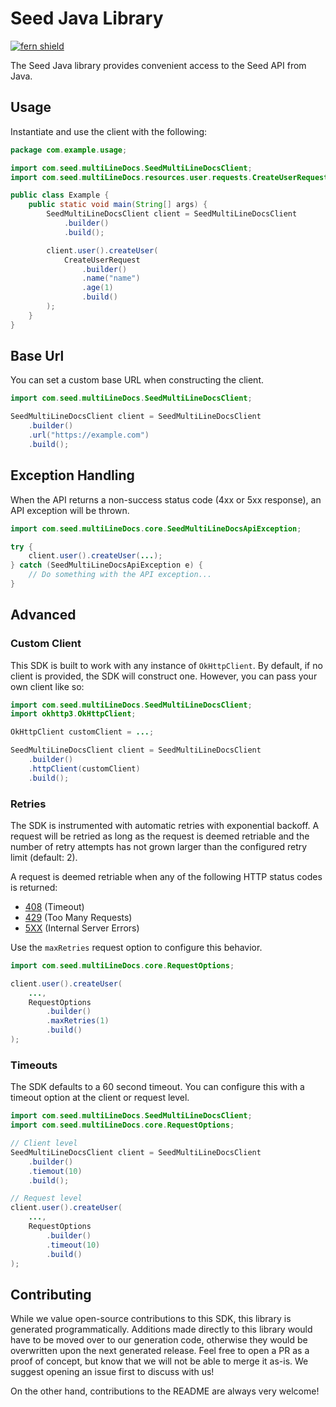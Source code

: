 # Seed Java Library

[![fern shield](https://img.shields.io/badge/%F0%9F%8C%BF-Built%20with%20Fern-brightgreen)](https://buildwithfern.com?utm_source=github&utm_medium=github&utm_campaign=readme&utm_source=Seed%2FJava)

The Seed Java library provides convenient access to the Seed API from Java.

## Usage

Instantiate and use the client with the following:

```java
package com.example.usage;

import com.seed.multiLineDocs.SeedMultiLineDocsClient;
import com.seed.multiLineDocs.resources.user.requests.CreateUserRequest;

public class Example {
    public static void main(String[] args) {
        SeedMultiLineDocsClient client = SeedMultiLineDocsClient
            .builder()
            .build();

        client.user().createUser(
            CreateUserRequest
                .builder()
                .name("name")
                .age(1)
                .build()
        );
    }
}
```

## Base Url

You can set a custom base URL when constructing the client.

```java
import com.seed.multiLineDocs.SeedMultiLineDocsClient;

SeedMultiLineDocsClient client = SeedMultiLineDocsClient
    .builder()
    .url("https://example.com")
    .build();
```

## Exception Handling

When the API returns a non-success status code (4xx or 5xx response), an API exception will be thrown.

```java
import com.seed.multiLineDocs.core.SeedMultiLineDocsApiException;

try {
    client.user().createUser(...);
} catch (SeedMultiLineDocsApiException e) {
    // Do something with the API exception...
}
```

## Advanced

### Custom Client

This SDK is built to work with any instance of `OkHttpClient`. By default, if no client is provided, the SDK will construct one. 
However, you can pass your own client like so:

```java
import com.seed.multiLineDocs.SeedMultiLineDocsClient;
import okhttp3.OkHttpClient;

OkHttpClient customClient = ...;

SeedMultiLineDocsClient client = SeedMultiLineDocsClient
    .builder()
    .httpClient(customClient)
    .build();
```

### Retries

The SDK is instrumented with automatic retries with exponential backoff. A request will be retried as long
as the request is deemed retriable and the number of retry attempts has not grown larger than the configured
retry limit (default: 2).

A request is deemed retriable when any of the following HTTP status codes is returned:

- [408](https://developer.mozilla.org/en-US/docs/Web/HTTP/Status/408) (Timeout)
- [429](https://developer.mozilla.org/en-US/docs/Web/HTTP/Status/429) (Too Many Requests)
- [5XX](https://developer.mozilla.org/en-US/docs/Web/HTTP/Status/500) (Internal Server Errors)

Use the `maxRetries` request option to configure this behavior.

```java
import com.seed.multiLineDocs.core.RequestOptions;

client.user().createUser(
    ...,
    RequestOptions
        .builder()
        .maxRetries(1)
        .build()
);
```

### Timeouts

The SDK defaults to a 60 second timeout. You can configure this with a timeout option at the client or request level.

```java
import com.seed.multiLineDocs.SeedMultiLineDocsClient;
import com.seed.multiLineDocs.core.RequestOptions;

// Client level
SeedMultiLineDocsClient client = SeedMultiLineDocsClient
    .builder()
    .tiemout(10)
    .build();

// Request level
client.user().createUser(
    ...,
    RequestOptions
        .builder()
        .timeout(10)
        .build()
);
```

## Contributing

While we value open-source contributions to this SDK, this library is generated programmatically.
Additions made directly to this library would have to be moved over to our generation code,
otherwise they would be overwritten upon the next generated release. Feel free to open a PR as
a proof of concept, but know that we will not be able to merge it as-is. We suggest opening
an issue first to discuss with us!

On the other hand, contributions to the README are always very welcome!